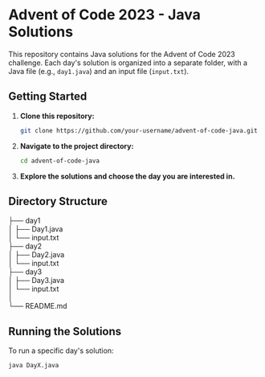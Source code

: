 # Advent of Code 2023 - Java Solutions

This repository contains Java solutions for the Advent of Code 2023 challenge. Each day's solution is organized into a separate folder, with a Java file (e.g., `day1.java`) and an input file (`input.txt`).

## Getting Started

1. **Clone this repository:**

    ```bash
    git clone https://github.com/your-username/advent-of-code-java.git
    ```

2. **Navigate to the project directory:**

    ```bash
    cd advent-of-code-java
    ```

3. **Explore the solutions and choose the day you are interested in.**

## Directory Structure

├── day1<br />
│   ├── Day1.java<br />
│   └── input.txt<br />
├── day2<br />
│   ├── Day2.java<br />
│   └── input.txt<br />
├── day3<br />
│   ├── Day3.java<br />
│   └── input.txt<br />
│<br />
└── README.md <br />

## Running the Solutions

To run a specific day's solution:

```bash
java DayX.java






